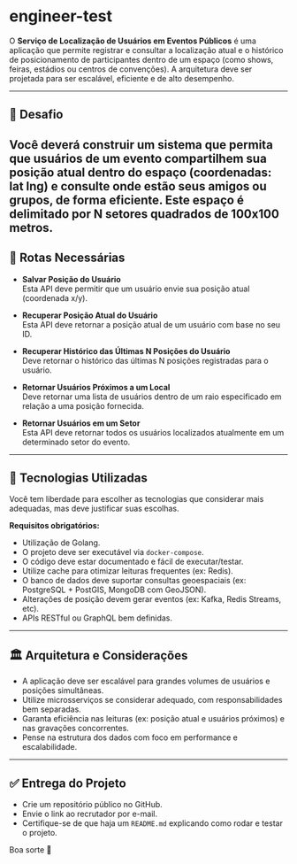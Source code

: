 # engineer-test

O **Serviço de Localização de Usuários em Eventos Públicos** é uma aplicação que permite registrar e consultar a localização atual e o histórico de posicionamento de participantes dentro de um espaço (como shows, feiras, estádios ou centros de convenções). A arquitetura deve ser projetada para ser escalável, eficiente e de alto desempenho.

---

## 🎯 Desafio

Você deverá construir um sistema que permita que usuários de um evento compartilhem sua posição atual dentro do espaço (coordenadas: lat lng) e consulte onde estão seus amigos ou grupos, de forma eficiente.
Este espaço é delimitado por N setores quadrados de 100x100 metros.
---

## 📌 Rotas Necessárias

- **Salvar Posição do Usuário**  
  Esta API deve permitir que um usuário envie sua posição atual (coordenada x/y).

- **Recuperar Posição Atual do Usuário**  
  Esta API deve retornar a posição atual de um usuário com base no seu ID.

- **Recuperar Histórico das Últimas N Posições do Usuário**  
  Deve retornar o histórico das últimas N posições registradas para o usuário.

- **Retornar Usuários Próximos a um Local**  
  Deve retornar uma lista de usuários dentro de um raio especificado em relação a uma posição fornecida.

 - **Retornar Usuários em um Setor**  
  Esta API deve retornar todos os usuários localizados atualmente em um determinado setor do evento.

---

## 🧰 Tecnologias Utilizadas

Você tem liberdade para escolher as tecnologias que considerar mais adequadas, mas deve justificar suas escolhas.

**Requisitos obrigatórios:**

- Utilização de Golang.
- O projeto deve ser executável via `docker-compose`.
- O código deve estar documentado e fácil de executar/testar.
- Utilize cache para otimizar leituras frequentes (ex: Redis).
- O banco de dados deve suportar consultas geoespaciais (ex: PostgreSQL + PostGIS, MongoDB com GeoJSON).
- Alterações de posição devem gerar eventos (ex: Kafka, Redis Streams, etc).
- APIs RESTful ou GraphQL bem definidas.

---

## 🏛 Arquitetura e Considerações

- A aplicação deve ser escalável para grandes volumes de usuários e posições simultâneas.
- Utilize microsserviços se considerar adequado, com responsabilidades bem separadas.
- Garanta eficiência nas leituras (ex: posição atual e usuários próximos) e nas gravações concorrentes.
- Pense na estrutura dos dados com foco em performance e escalabilidade.

---

## ✅ Entrega do Projeto

- Crie um repositório público no GitHub.
- Envie o link ao recrutador por e-mail.
- Certifique-se de que haja um `README.md` explicando como rodar e testar o projeto.

Boa sorte 🚀
